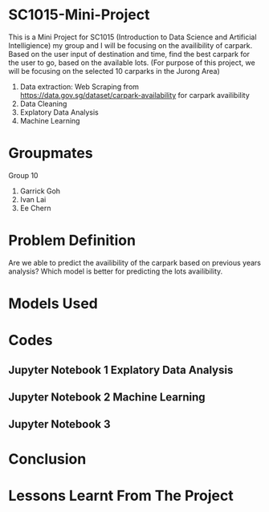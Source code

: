 # SC1015-Mini-Project
This is a Mini Project for SC1015 (Introduction to Data Science and Artificial Intelligience) my group and I will be focusing on the availibility of carpark. Based on the user input of destination and time, find the best carpark for the user to go, based on the available lots. (For purpose of this project, we will be focusing on the selected 10 carparks in the Jurong Area)
1. Data extraction: Web Scraping from https://data.gov.sg/dataset/carpark-availability for carpark availibility
2. Data Cleaning
3. Explatory Data Analysis
4. Machine Learning

# Groupmates
Group 10
1. Garrick Goh
2. Ivan Lai
3. Ee Chern

# Problem Definition
Are we able to predict the availibility of the carpark based on previous years analysis?
Which model is better for predicting the lots availibility.

# Models Used

# Codes
## Jupyter Notebook 1 Explatory Data Analysis
## Jupyter Notebook 2 Machine Learning
## Jupyter Notebook 3 

# Conclusion 

# Lessons Learnt From The Project
